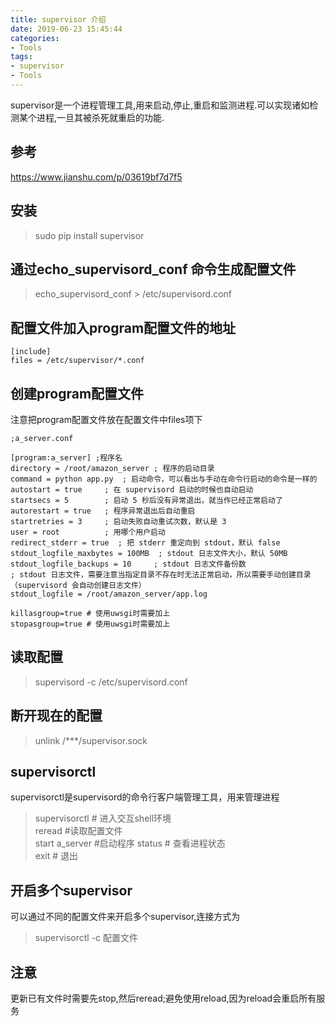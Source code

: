 ```yaml
---
title: supervisor 介绍
date: 2019-06-23 15:45:44
categories:
- Tools
tags:
- supervisor
- Tools
---
```

supervisor是一个进程管理工具,用来启动,停止,重启和监测进程.可以实现诸如检测某个进程,一旦其被杀死就重启的功能.

## 参考  
https://www.jianshu.com/p/03619bf7d7f5

## 安装  
>sudo pip install supervisor
<!--more-->
## 通过echo_supervisord_conf 命令生成配置文件  
>echo_supervisord_conf > /etc/supervisord.conf

## 配置文件加入program配置文件的地址  
  
```
[include]  
files = /etc/supervisor/*.conf  
```

## 创建program配置文件  
注意把program配置文件放在配置文件中files项下

```
;a_server.conf

[program:a_server] ;程序名  
directory = /root/amazon_server ; 程序的启动目录  
command = python app.py  ; 启动命令，可以看出与手动在命令行启动的命令是一样的  
autostart = true     ; 在 supervisord 启动的时候也自动启动  
startsecs = 5        ; 启动 5 秒后没有异常退出，就当作已经正常启动了  
autorestart = true   ; 程序异常退出后自动重启  
startretries = 3     ; 启动失败自动重试次数，默认是 3   
user = root          ; 用哪个用户启动  
redirect_stderr = true  ; 把 stderr 重定向到 stdout，默认 false  
stdout_logfile_maxbytes = 100MB  ; stdout 日志文件大小，默认 50MB  
stdout_logfile_backups = 10     ; stdout 日志文件备份数  
; stdout 日志文件，需要注意当指定目录不存在时无法正常启动，所以需要手动创建目录（supervisord 会自动创建日志文件）  
stdout_logfile = /root/amazon_server/app.log  

killasgroup=true # 使用uwsgi时需要加上
stopasgroup=true # 使用uwsgi时需要加上
```

## 读取配置  
>supervisord -c /etc/supervisord.conf

## 断开现在的配置  
>unlink /***/supervisor.sock

## supervisorctl  
supervisorctl是supervisord的命令行客户端管理工具，用来管理进程  

>supervisorctl  # 进入交互shell环境  
>reread         #读取配置文件  
>start a_server #启动程序 
>status         # 查看进程状态  
>exit           # 退出  

## 开启多个supervisor
可以通过不同的配置文件来开启多个supervisor,连接方式为
>supervisorctl -c 配置文件

## 注意
更新已有文件时需要先stop,然后reread;避免使用reload,因为reload会重启所有服务